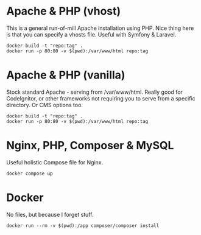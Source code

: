 # Apache & PHP (vhost)

This is a general run-of-mill Apache installation using PHP. Nice thing here is that you can specify a vhosts file. Useful with Symfony & Laravel. 

```
docker build -t "repo:tag" .
docker run -p 80:80 -v $(pwd):/var/www/html repo:tag
```

# Apache & PHP (vanilla)

Stock standard Apache - serving from /var/www/html. Really good for CodeIgnitor, or other frameworks not requiring you to serve from a specific directory. Or CMS options too.

```
docker build -t "repo:tag" .
docker run -p 80:80 -v $(pwd):/var/www/html repo:tag
```

# Nginx, PHP, Composer & MySQL
Useful holistic Compose file for Nginx.
```
docker compose up
```

# Docker

No files, but because I forget stuff.

```
docker run --rm -v $(pwd):/app composer/composer install
```
